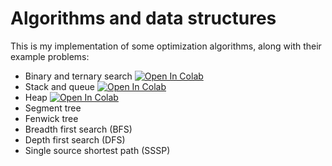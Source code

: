 # Algorithms and data structures

This is my implementation of some optimization algorithms, along with their example problems:

* Binary and ternary search [![Open In Colab](https://colab.research.google.com/assets/colab-badge.svg)](https://colab.research.google.com/drive/1m6WlTbrPjjgf2A7jwBeVTqL2vxaKYjMp?usp=sharing)
* Stack and queue [![Open In Colab](https://colab.research.google.com/assets/colab-badge.svg)](https://colab.research.google.com/drive/1lww8GwbQxXXQKmwGj-bAHZUq00az7NNy?usp=sharing)
* Heap [![Open In Colab](https://colab.research.google.com/assets/colab-badge.svg)](https://colab.research.google.com/drive/15ghMdaXxlNoWHnxb2swDZrhqL19xowa8?usp=sharing)
* Segment tree
* Fenwick tree
* Breadth first search (BFS)
* Depth first search (DFS)
* Single source shortest path (SSSP)
